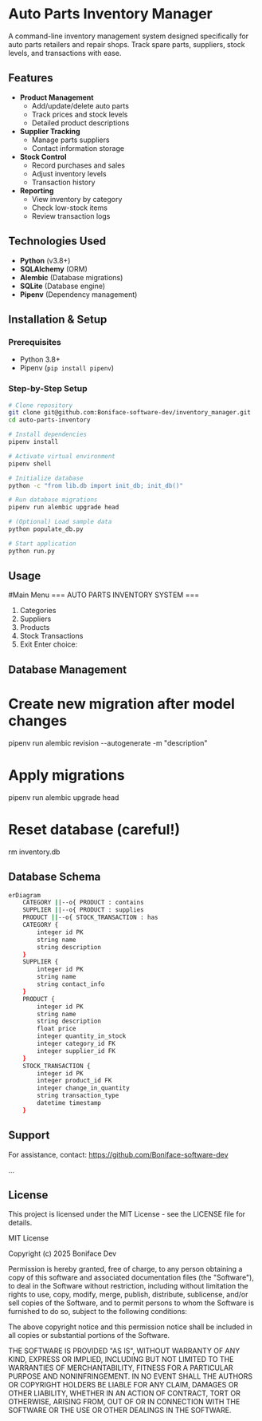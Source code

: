 # Auto Parts Inventory Manager

A command-line inventory management system designed specifically for auto parts retailers and repair shops. Track spare parts, suppliers, stock levels, and transactions with ease.

## Features

- **Product Management**
  - Add/update/delete auto parts
  - Track prices and stock levels
  - Detailed product descriptions
- **Supplier Tracking**
  - Manage parts suppliers
  - Contact information storage
- **Stock Control**
  - Record purchases and sales
  - Adjust inventory levels
  - Transaction history
- **Reporting**
  - View inventory by category
  - Check low-stock items
  - Review transaction logs

## Technologies Used

- **Python** (v3.8+)
- **SQLAlchemy** (ORM)
- **Alembic** (Database migrations)
- **SQLite** (Database engine)
- **Pipenv** (Dependency management)

## Installation & Setup

### Prerequisites
- Python 3.8+
- Pipenv (`pip install pipenv`)

### Step-by-Step Setup
```bash
# Clone repository
git clone git@github.com:Boniface-software-dev/inventory_manager.git
cd auto-parts-inventory

# Install dependencies
pipenv install

# Activate virtual environment
pipenv shell

# Initialize database
python -c "from lib.db import init_db; init_db()"

# Run database migrations
pipenv run alembic upgrade head

# (Optional) Load sample data
python populate_db.py

# Start application
python run.py

```

## Usage

#Main Menu
=== AUTO PARTS INVENTORY SYSTEM ===
1. Categories
2. Suppliers
3. Products
4. Stock Transactions
5. Exit
Enter choice: 

## Database Management
# Create new migration after model changes
pipenv run alembic revision --autogenerate -m "description"

# Apply migrations
pipenv run alembic upgrade head

# Reset database (careful!)
rm inventory.db

## Database Schema
```bash
erDiagram
    CATEGORY ||--o{ PRODUCT : contains
    SUPPLIER ||--o{ PRODUCT : supplies
    PRODUCT ||--o{ STOCK_TRANSACTION : has
    CATEGORY {
        integer id PK
        string name
        string description
    }
    SUPPLIER {
        integer id PK
        string name
        string contact_info
    }
    PRODUCT {
        integer id PK
        string name
        string description
        float price
        integer quantity_in_stock
        integer category_id FK
        integer supplier_id FK
    }
    STOCK_TRANSACTION {
        integer id PK
        integer product_id FK
        integer change_in_quantity
        string transaction_type
        datetime timestamp
    }

```


## Support
For assistance, contact:
https://github.com/Boniface-software-dev

...

## License
This project is licensed under the MIT License - see the LICENSE file for details.

MIT License

Copyright (c) 2025 Boniface Dev

Permission is hereby granted, free of charge, to any person obtaining a copy
of this software and associated documentation files (the "Software"), to deal
in the Software without restriction, including without limitation the rights
to use, copy, modify, merge, publish, distribute, sublicense, and/or sell
copies of the Software, and to permit persons to whom the Software is
furnished to do so, subject to the following conditions:

The above copyright notice and this permission notice shall be included in all
copies or substantial portions of the Software.

THE SOFTWARE IS PROVIDED "AS IS", WITHOUT WARRANTY OF ANY KIND, EXPRESS OR
IMPLIED, INCLUDING BUT NOT LIMITED TO THE WARRANTIES OF MERCHANTABILITY,
FITNESS FOR A PARTICULAR PURPOSE AND NONINFRINGEMENT. IN NO EVENT SHALL THE
AUTHORS OR COPYRIGHT HOLDERS BE LIABLE FOR ANY CLAIM, DAMAGES OR OTHER
LIABILITY, WHETHER IN AN ACTION OF CONTRACT, TORT OR OTHERWISE, ARISING FROM,
OUT OF OR IN CONNECTION WITH THE SOFTWARE OR THE USE OR OTHER DEALINGS IN THE
SOFTWARE.